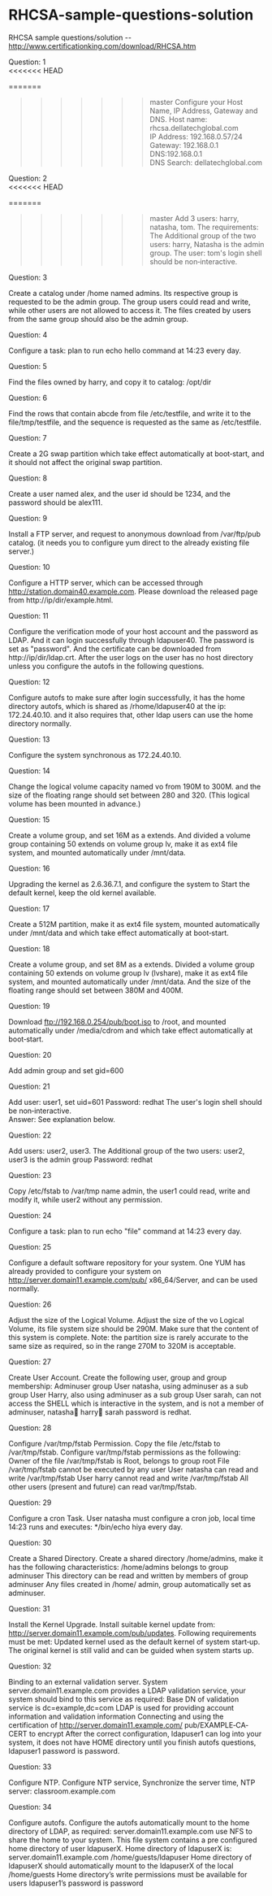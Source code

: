 # RHCSA-sample-questions-solution  
RHCSA sample questions/solution -- http://www.certificationking.com/download/RHCSA.htm


Question: 1   
<<<<<<< HEAD

=======
>>>>>>> master
Configure your Host Name, IP Address, Gateway and DNS.
Host name: rhcsa.dellatechglobal.com                  
IP Address: 192.168.0.57/24                 
Gateway: 192.168.0.1                                 
DNS:192.168.0.1                                  
DNS Search: dellatechglobal.com  
  
 
 
Question: 2   
<<<<<<< HEAD

=======
>>>>>>> master
Add 3 users: harry, natasha, tom.
The requirements: The Additional group of the two users: harry, Natasha is the admin
group. The user: tom's login shell should be non‐interactive.  
  
 
Question: 3      

Create a catalog under /home named admins. Its respective group is requested to be
the admin group. The group users could read and write, while
other users are not allowed to access it. The files created by users from the same group
should also be the admin group.  

 
Question: 4   

Configure a task: plan to run echo hello command at 14:23 every day.  
 
 
Question: 5   

Find the files owned by harry, and copy it to catalog: /opt/dir 
 
 
Question: 6      

Find the rows that contain abcde from file /etc/testfile, and write it to the
file/tmp/testfile, and the sequence is requested as the same as /etc/testfile.
 
 
Question: 7   

Create a 2G swap partition which take effect automatically at boot‐start, and it should
not affect the original swap partition.  
 
Question: 8   

Create a user named alex, and the user id should be 1234, and the password should be
alex111.  
 
 
Question: 9      

Install a FTP server, and request to anonymous download from /var/ftp/pub catalog. (it
needs you to configure yum direct to the already existing file
server.) 
 
 
Question: 10   

Configure a HTTP server, which can be accessed through
http://station.domain40.example.com.
Please download the released page from http://ip/dir/example.html.  
 
Question: 11   

Configure the verification mode of your host account and the password as LDAP. And it
can login successfully through ldapuser40. The password is set
as "password". And the certificate can be downloaded from http://ip/dir/ldap.crt. After
the user logs on the user has no host directory unless you
configure the autofs in the following questions. 
 
 
Question: 12      

Configure autofs to make sure after login successfully, it has the home directory autofs,
which is shared as /rhome/ldapuser40 at the ip: 172.24.40.10.
and it also requires that, other ldap users can use the home directory normally.  

 
 
Question: 13   

Configure the system synchronous as 172.24.40.10.  
 
 
Question: 14   

Change the logical volume capacity named vo from 190M to 300M. and the size of the
floating range should set between 280 and 320. (This logical
volume has been mounted in advance.)  
  

Question: 15      

Create a volume group, and set 16M as a extends. And divided a volume group
containing 50 extends on volume group lv, make it as ext4 file system,
and mounted automatically under /mnt/data.  
 
Question: 16   

Upgrading the kernel as 2.6.36.7.1, and configure the system to Start the default kernel,
keep the old kernel available.  
 
 
Question: 17   

Create a 512M partition, make it as ext4 file system, mounted automatically under
/mnt/data and which take effect automatically at boot‐start.  
 
 
Question: 18      

Create a volume group, and set 8M as a extends. Divided a volume group containing 50
extends on volume group lv (lvshare), make it as ext4 file
system, and mounted automatically under /mnt/data. And the size of the floating range
should set between 380M and 400M. 
 
 
Question: 19   

Download ftp://192.168.0.254/pub/boot.iso to /root, and mounted automatically under
/media/cdrom and which take effect automatically at boot‐start.  
 
 
Question: 20   

Add admin group and set gid=600  
 
 
Question: 21      

Add user: user1, set uid=601
Password: redhat
The user's login shell should be non‐interactive.  
Answer: See explanation below.
 
Question: 22   

Add users: user2, user3.
The Additional group of the two users: user2, user3 is the admin group Password:
redhat  
 
 
Question: 23   

Copy /etc/fstab to /var/tmp name admin, the user1 could read, write and modify it,
while user2 without any permission.  
 
 
Question: 24      

Configure a task: plan to run echo "file" command at 14:23 every day.  

 
Question: 25   

Configure a default software repository for your system.
One YUM has already provided to configure your system on
http://server.domain11.example.com/pub/ x86_64/Server, and can be used normally.  
 
Question: 26   

Adjust the size of the Logical Volume.
Adjust the size of the vo Logical Volume, its file system size should be 290M. Make sure
that the content of this system is complete.
Note: the partition size is rarely accurate to the same size as required, so in the range
270M to 320M is acceptable.
 
Question: 27      

Create User Account.
Create the following user, group and group membership:
Adminuser group
User natasha, using adminuser as a sub group
User Harry, also using adminuser as a sub group
User sarah, can not access the SHELL which is interactive in the system, and is not a
member of adminuser, natasha harry sarah password is redhat.  

 
 
Question: 28   

Configure /var/tmp/fstab Permission.
Copy the file /etc/fstab to /var/tmp/fstab. Configure var/tmp/fstab permissions as the
following:
Owner of the file /var/tmp/fstab is Root, belongs to group root
File /var/tmp/fstab cannot be executed by any user
User natasha can read and write /var/tmp/fstab
User harry cannot read and write /var/tmp/fstab
All other users (present and future) can read var/tmp/fstab.  
 
Question: 29   

Configure a cron Task.
User natasha must configure a cron job, local time 14:23 runs and executes: */bin/echo
hiya every day. 
 
Question: 30      

Create a Shared Directory.
Create a shared directory /home/admins, make it has the following characteristics:
/home/admins belongs to group adminuser
This directory can be read and written by members of group adminuser Any files
created in /home/ admin, group automatically set as adminuser.  

 
Question: 31   

Install the Kernel Upgrade.
Install suitable kernel update from:
http://server.domain11.example.com/pub/updates.
Following requirements must be met:
Updated kernel used as the default kernel of system start‐up.
The original kernel is still valid and can be guided when system starts up.  
 
 
Question: 32   

Binding to an external validation server.
System server.domain11.example.com provides a LDAP validation service, your system
should bind to this service as required:
Base DN of validation service is dc=example,dc=com
LDAP is used for providing account information and validation information Connecting
and using the certification of http://server.domain11.example.com/
pub/EXAMPLE‐CA‐CERT to encrypt
After the correct configuration, ldapuser1 can log into your system, it does not have
HOME directory until you finish autofs questions, ldapuser1
password is password.  
 
 
Question: 33      

Configure NTP.
Configure NTP service, Synchronize the server time, NTP server: classroom.example.com  

 
Question: 34   

Configure autofs.
Configure the autofs automatically mount to the home directory of LDAP, as required:
server.domain11.example.com use NFS to share the home to your system. This file
system contains a pre
configured home directory of user ldapuserX.
Home directory of ldapuserX is:
server.domain11.example.com /home/guests/ldapuser
Home directory of ldapuserX should automatically mount to the ldapuserX of the local
/home/guests Home directory’s write permissions must be
available for users ldapuser1’s password is password  
